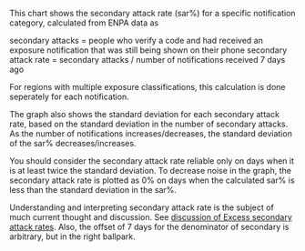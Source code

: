This chart shows the secondary attack rate (sar%) for a specific notification category, calculated from ENPA data as

secondary attacks = people who verify a code and had received an exposure notification that was still being shown on their phone
secondary attack rate = secondary attacks / number of notifications received 7 days ago

For regions with multiple exposure classifications, this calculation is done seperately for each notification.

The graph also shows the standard deviation for each secondary attack rate, based on the standard deviation in the number of secondary attacks. As the number of notifications increases/decreases, the standard deviation of the sar% decreases/increases.

You should consider the secondary attack rate reliable only on days when it is at least twice the standard deviation. To decrease noise in the graph, the secondary attack rate is plotted as 0% on days when the calculated sar% is less than the standard deviation in the sar%. 

Understanding and interpreting secondary attack rate is the subject of much current thought and discussion.  See [discussion of Excess secondary attack rates](https://docs.google.com/document/d/1V3lKaLCNBNwuUfEcwhyyVVQOwafHmC78iMICZPraOUk/edit?usp=sharing). Also, the offset of 7 days for the denominator of secondary is arbitrary, but in the right ballpark. 
